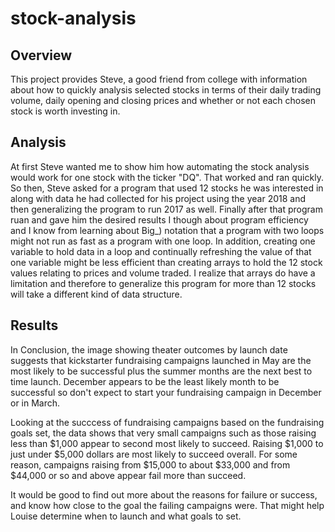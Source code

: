 # stock-analysis

## Overview

This project provides Steve, a good friend from college with information about how to quickly analysis selected stocks in terms of their daily trading volume, daily opening and closing prices and whether or not each chosen stock is worth investing in.

## Analysis 
At first Steve wanted me to show him how automating the stock analysis would work for one stock with the ticker "DQ". That worked and ran quickly.
So then, Steve asked for a program that used 12 stocks he was interested in along with data he had collected for his project using the year 2018 and then generalizing the program to run 2017 as well. Finally after that program ruan and gave him the desired results I though about program efficiency and I know from learning about Big_) notation that a program with two loops might not run as fast as a program with one loop. In addition, creating one variable to hold data in a loop and continually refreshing the value of that one variable might be less efficient than creating arrays to hold the 12 stock values relating to prices and volume traded. I realize that arrays do have a limitation and therefore to generalize this program for more than 12 stocks will take a different kind of data structure.

## Results
In Conclusion, the image showing theater outcomes by launch date suggests that kickstarter fundraising campaigns launched in May are the most likely to be successful plus the summer months are the next best to time launch. December appears to be the least likely month to be successful so don't expect to start your fundraising campaign in December or in March.  

Looking at the succcess of fundraising campaigns based on the fundraising goals set, the data shows that very small campaigns such as those raising less than $1,000 appear to second most likely to succeed. Raising $1,000  to just under $5,000 dollars are most likely to succeed overall. For some reason, campaigns raising from $15,000 to about $33,000 and from $44,000 or so and above appear fail more than succeed. 

It would be good to find out more about the reasons for failure or success, and know how close to the goal the failing campaigns were. That might help Louise determine when to launch and what goals to set. 
